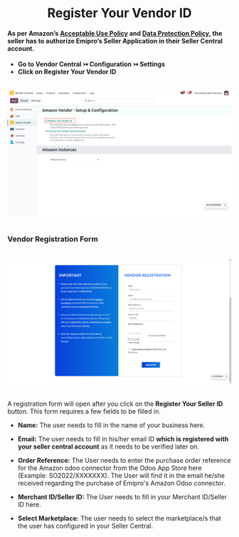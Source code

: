 <h1 align="center"><strong>  Register Your Vendor ID </strong></h1>

#### As per Amazon’s [Acceptable Use Policy](https://docs.developer.amazonservices.com/en_US/dev_guide/DG_AcceptableUsePolicy.html) and [Data Protection Policy](https://docs.developer.amazonservices.com/en_US/dev_guide/DG_DataProtectionPolicy.html), the seller has to authorize Emipro’s Seller Application in their Seller Central account.

* **Go to Vendor Central ↣ Configuration ↣ Settings**
* **Click on Register Your Vendor ID**

<br/>

<div align="center">
  <img src="./images/VC-2.png" alt="">
</div>

<br/>

### Vendor Registration Form

<br/>

<div align="center">
  <img src="./images/VC-3.png" alt="">
</div>

<br/>

A registration form will open after you click on the **Register Your Seller ID** button. This form requires a few fields to be filled in.

* **Name:** The user needs to fill in the name of your business here.

* **Email:** The user needs to fill in his/her email ID **which is registered with your seller central account** as it needs to be verified later on.

 * **Order Reference:** The User needs to enter the purchase order reference for the Amazon odoo connector from the Odoo App Store here (Example: SO2022/XXXXXXX). The User will find it in the email he/she received regarding the purchase of Emipro's Amazon Odoo connector.

* **Merchant ID/Seller ID:** The User needs to fill in your Merchant ID/Seller ID here.

* **Select Marketplace:** The user needs to select the marketplace/s that the user has configured in your Seller Central.

